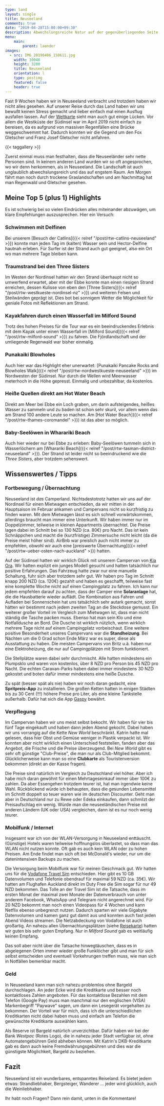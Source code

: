 ```yaml
---
type: land
layout: single
title: Neuseeland
comments: true
date: "2019-04-28T15:00:00+09:30"
description: Abwechslungsreiche Natur auf der gegenüberliegenden Seite der Welt
menu:
    main:
        parent: laender
images:
  - src: IMG_20190406_150611.jpg
    width: 10048
    height: 3200
    title: Neuseeland
    orientation: l
    type: postimg
    featured: false
    header: true
---
```


Fast 9 Wochen haben wir in Neuseeland verbracht und trotzdem haben wir nicht alles gesehen. Auf unserer Reise durch das Land haben wir uns bewußt keinen Stress gemacht und lieber einfach mal einen Ausflug ausfallen lassen. Auf der [Weltkarte](/rtw/) sieht man auch gut einige Lücken. Vor allem die Westküste der Südinsel war im April 2019 nicht einfach zu bereisen, da es aufgrund von massiven Regenfällen eine Brücke weggeschwemmt hat. Dadurch konnten wir die Gegend um den Fox Gletscher und Franz Josef Gletscher nicht anfahren.

{{< taggallery >}}

Zuerst einmal muss man festhalten, dass die Neuseeländer sehr nette Personen sind. In keinem anderen Land wurden wir so oft angesprochen, wo wir denn herkommen, als in Neuseeland. Die Landschaft ist auch unglaublich abwechslungsreich und das auf engstem Raum. Am Morgen fährt man noch durch trockene Graslandschaften und am Nachmittag hat man Regenwald und Gletscher gesehen.

## Meine Top 5 (plus 1) Highlights

Es ist schwierig bei so vielen Eindrücken alles miteinander abzuwägen, um klare Empfehlungen auszusprechen. Hier ein Versuch:

### Schwimmen mit Delfinen

Bei unserem [Besuch der Catlins]({{< relref "/post/rtw-catlins-neuseeland" >}}) konnte man jeden Tag im (kalten) Wasser sein und Hector-Delfine hautnah erleben. Für Surfer ist der Strand auch gut geeignet, also ein Ort wo man mehrere Tage bleiben kann.

### Traumstrand bei den Three Sisters

Im Westen der Nordinsel hatten wir den Strand überhaupt nicht so umwerfend erwartet, aber mit der Ebbe konnte man einen riesigen Strand erreichen, dessen Kulisse von eben den [Three Sisters]({{< relref "/post/rtw-westkueste-nordinsel-nz" >}}) und weiteren Felsen und Steilwänden geprägt ist. Dies bot bei sonnigem Wetter die Möglichkeit für geniale Fotos mit Reflektionen am Strand.

### Kayakfahren durch einen Wasserfall im Milford Sound

Trotz des hohen Preises für die Tour war es ein beeindruckendes Erlebnis mit dem Kayak unter einen Wasserfall im [Milford Sound]({{< relref "/post/rtw-milford-sound" >}}) zu fahren. Die Fjördlandschaft und der umliegende Regenwald war bisher einmalig.

### Punakaiki Blowholes

Auch hier war das Highlight eher unerwartet: [Punakaiki Pancake Rocks and Blowholes Walk]({{< relref "/post/rtw-nordwestkueste-neuseeland" >}}) im Nordwesten der Südinsel. Nur durch die Wellen wird Meerwasser meterhoch in die Höhe gepresst. Einmalig und unbezahlbar, da kostenlos.

### Heiße Quellen direkt am Hot Water Beach

Direkt am Meer bei Ebbe ein Loch graben, um darin aufsteigendes, heißes Wasser zu sammeln und zu baden ist schon sehr skuril, vor allem wenn das am Strand 100 andere Leute so machen. Am [Hot Water Beach]({{< relref "/post/rtw-thames-coromandel" >}}) ist das aber so möglich.

### Baby-Seelöwen in Wharariki Beach

Auch hier wieder nur bei Ebbe zu erleben: Baby-Seelöwen tummeln sich in Wasserlöchern am [Wharariki Beach]({{< relref "/post/rtw-tasman-district-neuseeland" >}}). Der Strand ist leider nicht so beeindruckend wie die _Three Sisters_, aber trotzdem sehenswert.

## Wissenswertes / Tipps

### Fortbewegung / Übernachtung

Neuseeland ist _das_ Camperland. Nichtsdestotrotz hatten wir uns auf der Nordinsel für einen Mietwagen entschieden, da wir mitten in der Hauptsaison im Februar ankamen und Campervans nicht so kurzfristig zu finden waren. Mit dem Mietwagen lässt es sich schnell vorwärtskommen, allerdings braucht man immer eine Unterkunft. Wir haben immer nur im Doppelzimmer, teilweise in kleinen Appartments übernachtet. Die Preise lagen dabei im Schnitt bei so 130 NZD (ca. 80€) pro Nacht. Das ist kein Schnäppchen und macht die (kurzfristige) Zimmersuche nicht leicht (da die Preise meist höher sind). AirBnb war preislich auch nicht immer zu empfehlen, obwohl wir auch eine [preiswerte Übernachtung]({{< relref "/post/rtw-ueber-osten-nach-auckland" >}}) hatten.

Auf der Südinsel hatten wir wirklich Glück mit unserem Campervan von [Kia Ora](https://kiaoracampers.co.nz/2-berth-2018-kia-ora-freedom/). Wir hatten explizit ein junges Modell gesucht und hatten tatsächlich nur positive Erfahrungen. Das Fahrzeug hatte zwar nur eine manuelle Schaltung, fuhr sich aber trotzdem sehr gut. Wir haben pro Tag im Schnitt knapp 200 NZD (ca. 120€) gezahlt und haben es geschafft, teilweise fast eine komplette Woche nicht auf einen Campingplatz zu fahren. Ich kann nur jedem empfehlen darauf zu achten, dass der Camper eine **Solaranlage** hat, die die Hausbatterie wieder auflädt. Die Kombination aus Fahren und Aufladen bei Sonnenschein hat uns tatsächlich sehr autark gemacht, sonst hätten wir bestimmt nach jedem zweiten Tag an die Steckdose gemusst. Ein weiterer großer Vorteil im Vergleich zum Mietwagen ist, dass man nicht ständig die Tasche packen muss. Ebenso hat man sein Klo und eine Notfalldusche an Bord. Die Dusche ist wirklich nützlich, wenn wirklich mehrere Tage nicht auf einem Campingplatz vorbeischaut. Eine weitere positive Besonderheit unseres Campervans war die **Standheizung**. Bei Nächten um die 0 Grad schon Ende März war es super, diese als Ausstattung zu haben. Die meisten Campervans von Britz u.ä. haben nur eine Elektroheizung, die nur auf Campingplätzen mit Strom funktioniert.

Die Stellplätze waren dabei sehr durchmischt. Alle hatten mindestens ein Plumpsklo und waren von kostenlos, über 8 NZD pro Person bis 45 NZD pro Nacht. Die echten Caravan-Parks haben dabei immer mindestens 30 NZD gekostet und boten dafür immer mindestens eine heiße Dusche.

Zu spät (besser spät als nie) haben wir noch daran gedacht, eine **Spritpreis-App** zu installieren. Die großen Ketten hatten in einigen Städten bis zu 30 Cent (!!!) höhere Preise pro Liter, als eine kleine Tankstelle außerhalb. Dafür hat sich die App [Gaspy](https://play.google.com/store/apps/details?id=nz.hwem.gaspy) bewährt.

### Verpflegung

Im Campervan haben wir uns meist selbst bekocht. Wir haben für vier bis fünf Tage eingekauft und haben dann jeden Abend gekocht. Dabei haben wir uns vorrangig auf die Kette _New World_ beschränkt. Katrin hatte mal gelesen, dass hier Obst und Gemüse weniger in Plastik verpackt ist. Wir konnten aber nicht wirklich einen Unterschied feststellen, fanden aber das Angebot, die Frische und die Preise überzeugend. Bei _New World_ gibt es sehr oft günstige "Club-Preise", die man nur als Club-Mitglied bekommt. Glücklicherweise kann man so eine **Clubkarte** als Touristenversion bekommen (direkt an der Kasse fragen).

Die Preise sind natürlich im Vergleich zu Deutschland viel höher. Aber ich habe mich daran gewöhnt für einen Mehrtageseinkauf immer über 100€ zu zahlen. Da aber Essengehen trotzdem teurer ist, hat man irgendwie keine Wahl. Rückblickend würde ich behaupten, dass die gesunden Lebensmittel im Schnitt doppelt so teuer waren wie im deutschen Discounter. Geht man aber in Deutschland nur zu Rewe oder Edeka einkaufen, dann schmilzt der Preisaufschlag ein wenig. Würde man die neuseeländischen Preise mit anderen Ländern (UK oder USA) vergleichen, dann ist es nur noch wenig teurer.

### Mobilfunk / Internet

Insgesamt war ich von der WLAN-Versorgung in Neuseeland enttäuscht. (Günstige) Hotels waren teilweise hoffnungslos überlastet, so dass man das WLAN nicht nutzen konnte. Oft gab es auch kein WLAN oder zu hohen Preisen. Am Ende findet man sich oft bei McDonald's wieder, nur um die datenintensiven Backups zu machen.

Die Versorgung beim Mobilfunk war für meinen Geschmack gut. Wir hatten uns für die [Vodafone Travel Sim](https://www.vodafone.co.nz/travel-sim/) entschieden. Hier gibt es 10 GB Datenvolumen und Telefonie obendrauf für maximal 59 NZD (ca. 35€). Wir hatten am Flughafen Auckland direkt im Duty Free die Sim sogar für nur 49 NZD bekommen. Das Tolle an der Travel Sim ist die Tatsache, dass im ersten Monat der maximal zwei Monate der Datenverbrauch von unter anderem Facebook, WhatsApp und Telegram nicht angerechnet wird. Für 20 NZD bekommt man noch einen Videopass für 4 Wochen und kann Netflix ebenso unbegrenzt nutzen. Dadurch sparten wir viele Gigabyte Datenvolumen und kamen ganz gut damit aus und konnten auch fast jeden Abend Videos streamen. Die Netzabdeckung von Vodafone ist auch großartig. An nahezu allen Übernachtungsplätzen (siehe [Reisekarte](/rtw/)) hatten wir guten bis sehr guten Empfang. Nur in _Milford Sound_ gab es weitläufig keinen Empfang.

Das soll aber nicht über die Tatsache hinwegtäuschen, dass es in abgelegenen Orten immer wieder große Funklöcher gibt und man für sich selbst entscheiden und eventuell Vorkehrungen treffen muss, wie man sich in Notfällen bemerkbar macht.

### Geld

In Neuseeland kann man sich nahezu problemlos ohne Bargeld durchschlagen. An jeder Ecke wird die Kreditkarte und besser noch kontaktloses Zahlen angeboten. Für das kontaktlose Bezahlen mit dem Telefon (Google Pay) muss man manchmal nur den englischen (VISA) Markenbegriff "Paywave" sagen, um dann ein Lesegerät vorgehalten zu bekommen. Der Vorteil war für mich, dass ich die unterschiedlichen Kreditkarten nicht dabei haben muss und einfach am Telefon die gewünschte Kreditkarte auswählen kann.

Als Reserve ist Bargeld natürlich unverzichtbar. Dafür haben wir bei der Bank _Westpac_ (Rotes Logo), die in nahezu jeder Stadt verfügbar ist, ohne Automatengebühren Geld abheben können. Mit Katrin's DKB-Kreditkarte gab es dann auch keine Fremdwährungsgebühren und dies war die günstigste Möglichkeit, Bargeld zu beziehen.

## Fazit

Neuseeland ist ein wunderbares, entspanntes Reiseland. Es bietet jedem etwas: Strandliebhaber, Bergsteiger, Wanderer ... jeder wird glücklich, auch die Weinliebhaber.

Ihr habt noch Fragen? Dann rein damit, unten in die Kommentare!